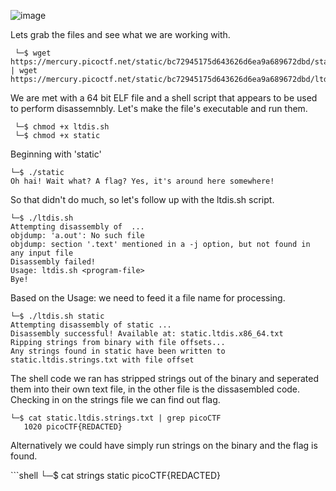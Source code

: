 ![image](https://github.com/jowp-code/ctf/assets/121969489/82b880b6-6e8d-4f00-8299-f579e31f3144)

<p>Lets grab the files and see what we are working with.</p>

```shell
 └─$ wget https://mercury.picoctf.net/static/bc72945175d643626d6ea9a689672dbd/static | wget https://mercury.picoctf.net/static/bc72945175d643626d6ea9a689672dbd/ltdis.sh
```
<p>We are met with a 64 bit ELF file and a shell script that appears to be used to perform disassemnbly. Let's make the file's executable and run them.</p>

```shell
 └─$ chmod +x ltdis.sh
 └─$ chmod +x static
```

<p>Beginning with 'static'</p>

```shell
└─$ ./static         
Oh hai! Wait what? A flag? Yes, it's around here somewhere!
```
<p>So that didn't do much, so let's follow up with the ltdis.sh script.</p>

```shell
└─$ ./ltdis.sh
Attempting disassembly of  ...
objdump: 'a.out': No such file
objdump: section '.text' mentioned in a -j option, but not found in any input file
Disassembly failed!
Usage: ltdis.sh <program-file>
Bye!
```
<p>Based on the Usage: we need to feed it a file name for processing.</p>

```shell
└─$ ./ltdis.sh static
Attempting disassembly of static ...
Disassembly successful! Available at: static.ltdis.x86_64.txt
Ripping strings from binary with file offsets...
Any strings found in static have been written to static.ltdis.strings.txt with file offset

```
<p>The shell code we ran has stripped strings out of the binary and seperated them into their own text file, in the other file is the dissasembled code. Checking in on the strings file we can find out flag.</p>

```shell
└─$ cat static.ltdis.strings.txt | grep picoCTF
   1020 picoCTF{REDACTED}
```

<p>Alternatively we could have simply run strings on the binary and the flag is found.</p>
```shell
└─$ cat strings static
picoCTF{REDACTED}

```
